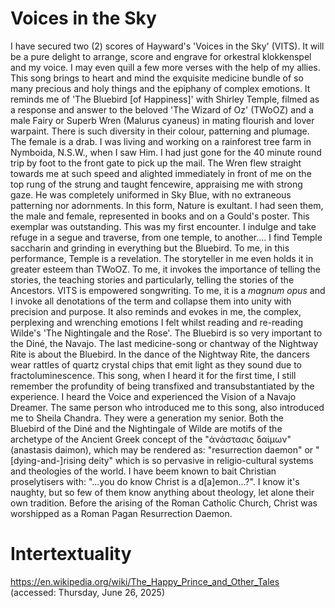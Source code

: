 # Voices in the Sky #

I have secured two (2) scores of Hayward's 'Voices in the Sky' (VITS). It will be a pure delight to arrange, score and engrave for orkestral klokkenspel and my voice. I may even quill a few more verses with the help of my allies. This song brings to heart and mind the exquisite medicine bundle of so many precious and holy things and the epiphany of complex emotions. It reminds me of 'The Bluebird [of Happiness]' with Shirley Temple, filmed as a response and answer to the beloved 'The Wizard of Oz' (TWoOZ) and a male Fairy or Superb Wren (Malurus cyaneus) in mating flourish and lover warpaint. There is such diversity in their colour, patterning and plumage. The female is a drab. I was living and working on a rainforest tree farm in Nymboida, N.S.W., when I saw Him. I had just gone for the 40 minute round trip by foot to the front gate to pick up the mail. The Wren flew straight towards me at such speed and alighted immediately in front of me on the top rung of the strung and taught fencewire, appraising me with strong gaze. He was completely uniformed in Sky Blue, with no extraneous patterning nor adornments. In this form, Nature is exultant. I had seen them, the male and female, represented in books and on a Gould's poster. This exemplar was outstanding. This was my first encounter. I indulge and take refuge in a segue and traverse, from one temple, to another.... I find Temple saccharin and grinding in everything but the Bluebird. To me, in this performance, Temple is a revelation. The storyteller in me even holds it in greater esteem than TWoOZ. To me, it invokes the importance of telling the stories, the teaching stories and particularly, telling the stories of the Ancestors. VITS is empowered songwriting. To me, it is a *magnum opus* and I invoke all denotations of the term and collapse them into unity with precision and purpose. It also reminds and evokes in me, the complex, perplexing and wrenching emotions I felt whilst reading and re-reading Wilde's 'The Nightingale and the Rose'. The Bluebird is so very important to the Diné, the Navajo. The last medicine-song or chantway of the Nightway Rite is about the Bluebird. In the dance of the Nightway Rite, the dancers wear rattles of quartz crystal chips that emit light as they sound due to fractoluminescence. This song, when I heard it for the first time, I still remember the profundity of being transfixed and transubstantiated by the experience. I heard the Voice and experienced the Vision of a Navajo Dreamer. The same person who introduced me to this song, also introduced me to Sheila Chandra. They were a generation my senior. Both the Bluebird of the Diné and the Nightingale of Wilde are motifs of the archetype of the Ancient Greek concept of the "ἀνάστασις δαίμων" (anastasis daimon), which may be rendered as: "resurrection daemon" or "[dying-and-]rising deity" which is so pervasive in religio-cultural systems and theologies of the world. I have beem known to bait Christian proselytisers with: "...you do know Christ is a d[a]emon...?". I know it's naughty, but so few of them know anything about theology, let alone their own tradition. Before the arising of the Roman Catholic Church, Christ was worshipped as a Roman Pagan Resurrection Daemon.

# Intertextuality #

https://en.wikipedia.org/wiki/The_Happy_Prince_and_Other_Tales (accessed: Thursday, June 26, 2025)

